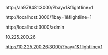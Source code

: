 http://ah978481:3000/?bay=1&flightline=1

http://localhost:3000/?bay=1&flightline=1

http://localhost:3000/admin

10.225.200.26

http://10.225.200.26:3000/?bay=1&flightline=1